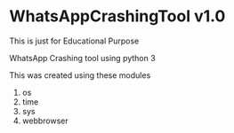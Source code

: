# WhatsAppCrashingTool v1.0
This is just for Educational Purpose

WhatsApp Crashing tool using python 3

This was created using these modules
1. os
2. time
3. sys
4. webbrowser
